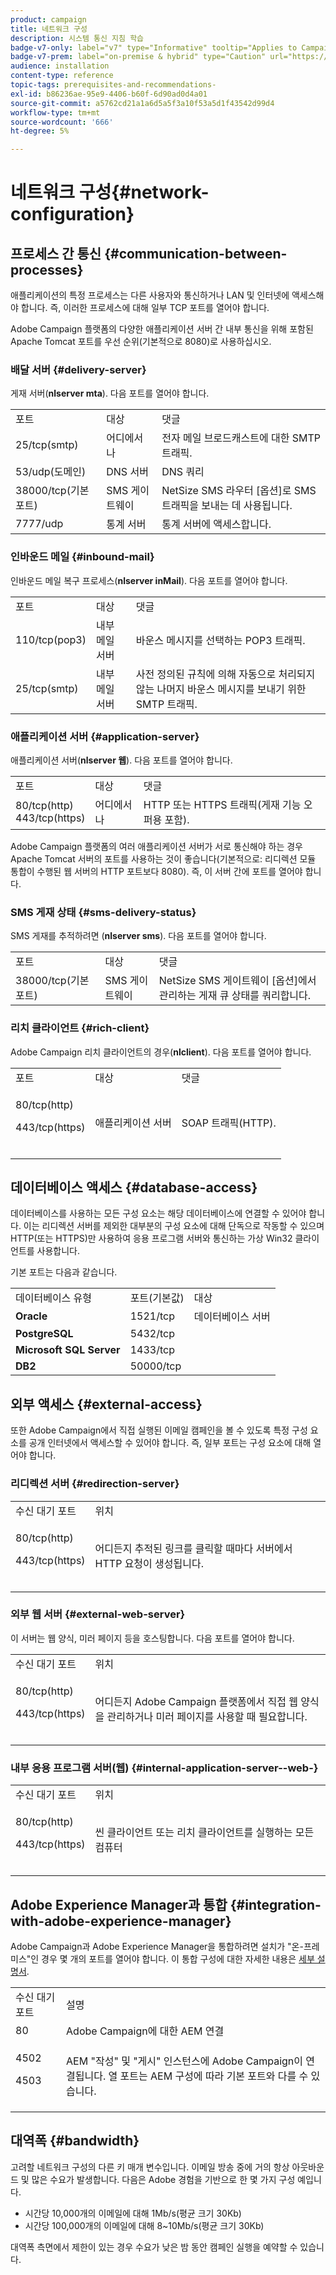```yaml
---
product: campaign
title: 네트워크 구성
description: 시스템 통신 지침 학습
badge-v7-only: label="v7" type="Informative" tooltip="Applies to Campaign Classic v7 only"
badge-v7-prem: label="on-premise & hybrid" type="Caution" url="https://experienceleague.adobe.com/docs/campaign-classic/using/installing-campaign-classic/architecture-and-hosting-models/hosting-models-lp/hosting-models.html?lang=en" tooltip="Applies to on-premise and hybrid deployments only"
audience: installation
content-type: reference
topic-tags: prerequisites-and-recommendations-
exl-id: b86236ae-95e9-4406-b60f-6d90ad0d4a01
source-git-commit: a5762cd21a1a6d5a5f3a10f53a5d1f43542d99d4
workflow-type: tm+mt
source-wordcount: '666'
ht-degree: 5%

---
```


# 네트워크 구성{#network-configuration}



## 프로세스 간 통신 {#communication-between-processes}

애플리케이션의 특정 프로세스는 다른 사용자와 통신하거나 LAN 및 인터넷에 액세스해야 합니다. 즉, 이러한 프로세스에 대해 일부 TCP 포트를 열어야 합니다.

Adobe Campaign 플랫폼의 다양한 애플리케이션 서버 간 내부 통신을 위해 포함된 Apache Tomcat 포트를 우선 순위(기본적으로 8080)로 사용하십시오.

### 배달 서버 {#delivery-server}

게재 서버(**nlserver mta**). 다음 포트를 열어야 합니다.

<table> 
 <tbody> 
  <tr> 
   <td> 포트<br /> </td> 
   <td> 대상<br /> </td> 
   <td> 댓글<br /> </td> 
  </tr> 
  <tr> 
   <td> 25/tcp(smtp)<br /> </td> 
   <td> 어디에서나<br /> </td> 
   <td> 전자 메일 브로드캐스트에 대한 SMTP 트래픽.<br /> </td> 
  </tr> 
  <tr> 
   <td> 53/udp(도메인)<br /> </td> 
   <td> DNS 서버<br /> </td> 
   <td> DNS 쿼리<br /> </td> 
  </tr> 
  <tr> 
   <td> 38000/tcp(기본 포트)<br /> </td> 
   <td> SMS 게이트웨이<br /> </td> 
   <td> NetSize SMS 라우터 [옵션]로 SMS 트래픽을 보내는 데 사용됩니다.<br /> </td> 
  </tr> 
  <tr> 
   <td> 7777/udp<br /> </td> 
   <td> 통계 서버<br /> </td> 
   <td> 통계 서버에 액세스합니다.<br /> </td> 
  </tr> 
 </tbody> 
</table>

### 인바운드 메일 {#inbound-mail}

인바운드 메일 복구 프로세스(**nlserver inMail**). 다음 포트를 열어야 합니다.

<table> 
 <tbody> 
  <tr> 
   <td> 포트<br /> </td> 
   <td> 대상<br /> </td> 
   <td> 댓글<br /> </td> 
  </tr> 
  <tr> 
   <td> 110/tcp(pop3)<br /> </td> 
   <td> 내부 메일 서버<br /> </td> 
   <td> 바운스 메시지를 선택하는 POP3 트래픽.<br /> </td> 
  </tr> 
  <tr> 
   <td> 25/tcp(smtp)<br /> </td> 
   <td> 내부 메일 서버<br /> </td> 
   <td> 사전 정의된 규칙에 의해 자동으로 처리되지 않는 나머지 바운스 메시지를 보내기 위한 SMTP 트래픽.<br /> </td> 
  </tr> 
 </tbody> 
</table>

### 애플리케이션 서버 {#application-server}

애플리케이션 서버(**nlserver 웹**). 다음 포트를 열어야 합니다.

<table> 
 <tbody> 
  <tr> 
   <td> 포트<br /> </td> 
   <td> 대상<br /> </td> 
   <td> 댓글<br /> </td> 
  </tr> 
  <tr> 
   <td> 80/tcp(http)<br /> 443/tcp(https)<br /> </td> 
   <td> 어디에서나<br /> </td> 
   <td> HTTP 또는 HTTPS 트래픽(게재 기능 오퍼용 포함).<br /> </td> 
  </tr> 
 </tbody> 
</table>

Adobe Campaign 플랫폼의 여러 애플리케이션 서버가 서로 통신해야 하는 경우 Apache Tomcat 서버의 포트를 사용하는 것이 좋습니다(기본적으로: 리디렉션 모듈 통합이 수행된 웹 서버의 HTTP 포트보다 8080). 즉, 이 서버 간에 포트를 열어야 합니다.

### SMS 게재 상태 {#sms-delivery-status}

SMS 게재를 추적하려면 (**nlserver sms**). 다음 포트를 열어야 합니다.

<table> 
 <tbody> 
  <tr> 
   <td> 포트<br /> </td> 
   <td> 대상<br /> </td> 
   <td> 댓글<br /> </td> 
  </tr> 
  <tr> 
   <td> 38000/tcp(기본 포트)<br /> </td> 
   <td> SMS 게이트웨이<br /> </td> 
   <td> NetSize SMS 게이트웨이 [옵션]에서 관리하는 게재 큐 상태를 쿼리합니다.<br /> </td> 
  </tr> 
 </tbody> 
</table>

### 리치 클라이언트 {#rich-client}

Adobe Campaign 리치 클라이언트의 경우(**nlclient**). 다음 포트를 열어야 합니다.

<table> 
 <tbody> 
  <tr> 
   <td> 포트<br /> </td> 
   <td> 대상<br /> </td> 
   <td> 댓글<br /> </td> 
  </tr> 
  <tr> 
   <td><p> 80/tcp(http)</p><p>443/tcp(https)</p><br /> </td> 
   <td> 애플리케이션 서버<br /> </td> 
   <td> SOAP 트래픽(HTTP).<br /> </td> 
  </tr> 
 </tbody> 
</table>

## 데이터베이스 액세스 {#database-access}

데이터베이스를 사용하는 모든 구성 요소는 해당 데이터베이스에 연결할 수 있어야 합니다. 이는 리디렉션 서버를 제외한 대부분의 구성 요소에 대해 단독으로 작동할 수 있으며 HTTP(또는 HTTPS)만 사용하여 응용 프로그램 서버와 통신하는 가상 Win32 클라이언트를 사용합니다.

기본 포트는 다음과 같습니다.

<table> 
 <tbody> 
  <tr> 
   <td> 데이터베이스 유형<br /> </td> 
   <td> 포트(기본값)<br /> </td> 
   <td> 대상<br /> </td> 
  </tr> 
  <tr> 
   <td> <strong>Oracle</strong><br /> </td> 
   <td> 1521/tcp<br /> </td> 
   <td> 데이터베이스 서버<br /> </td> 
  </tr> 
  <tr> 
   <td> <strong>PostgreSQL</strong><br /> </td> 
   <td> 5432/tcp<br /> </td> 
  </tr> 
  <tr> 
   <td> <strong>Microsoft SQL Server</strong><br /> </td> 
   <td> 1433/tcp<br /> </td> 
  </tr> 
  <tr> 
   <td> <strong>DB2</strong><br /> </td> 
   <td> 50000/tcp<br /> </td> 
  </tr> 
 </tbody> 
</table>

## 외부 액세스 {#external-access}

또한 Adobe Campaign에서 직접 실행된 이메일 캠페인을 볼 수 있도록 특정 구성 요소를 공개 인터넷에서 액세스할 수 있어야 합니다. 즉, 일부 포트는 구성 요소에 대해 열어야 합니다.

### 리디렉션 서버 {#redirection-server}

<table> 
 <tbody> 
  <tr> 
   <td> 수신 대기 포트<br /> </td> 
   <td> 위치<br /> </td> 
  </tr> 
  <tr> 
   <td><p> 80/tcp(http)</p><p> 443/tcp(https)</p><br /> </td> 
   <td> 어디든지 추적된 링크를 클릭할 때마다 서버에서 HTTP 요청이 생성됩니다.<br /> </td> 
  </tr> 
 </tbody> 
</table>

### 외부 웹 서버 {#external-web-server}

이 서버는 웹 양식, 미러 페이지 등을 호스팅합니다. 다음 포트를 열어야 합니다.

<table> 
 <tbody> 
  <tr> 
   <td> 수신 대기 포트<br /> </td> 
   <td> 위치<br /> </td> 
  </tr> 
  <tr> 
   <td><p> 80/tcp(http)</p><p> 443/tcp(https)</p><br /> </td> 
   <td> 어디든지 Adobe Campaign 플랫폼에서 직접 웹 양식을 관리하거나 미러 페이지를 사용할 때 필요합니다.<br /> </td> 
  </tr> 
 </tbody> 
</table>

### 내부 응용 프로그램 서버(웹) {#internal-application-server--web-}

<table> 
 <tbody> 
  <tr> 
   <td> 수신 대기 포트<br /> </td> 
   <td> 위치<br /> </td> 
  </tr> 
  <tr> 
   <td><p> 80/tcp(http)</p><p> 443/tcp(https)</p><br /> </td> 
   <td> 씬 클라이언트 또는 리치 클라이언트를 실행하는 모든 컴퓨터<br /> </td> 
  </tr> 
 </tbody> 
</table>

## Adobe Experience Manager과 통합 {#integration-with-adobe-experience-manager}

Adobe Campaign과 Adobe Experience Manager을 통합하려면 설치가 &quot;온-프레미스&quot;인 경우 몇 개의 포트를 열어야 합니다. 이 통합 구성에 대한 자세한 내용은 [세부 설명서](../../integrations/using/about-adobe-experience-manager.md).

<table> 
 <tbody> 
  <tr> 
   <td> 수신 대기 포트<br /> </td> 
   <td> 설명<br /> </td> 
  </tr> 
  <tr> 
   <td> 80<br /> </td> 
   <td> Adobe Campaign에 대한 AEM 연결<br /> </td> 
  </tr> 
  <tr> 
   <td><p> 4502</p><p> 4503</p><br /> </td> 
   <td> AEM "작성" 및 "게시" 인스턴스에 Adobe Campaign이 연결됩니다. 열 포트는 AEM 구성에 따라 기본 포트와 다를 수 있습니다.<br /> </td> 
  </tr> 
 </tbody> 
</table>

## 대역폭 {#bandwidth}

고려할 네트워크 구성의 다른 키 매개 변수입니다. 이메일 방송 중에 거의 항상 아웃바운드 및 많은 수요가 발생합니다. 다음은 Adobe 경험을 기반으로 한 몇 가지 구성 예입니다.

* 시간당 10,000개의 이메일에 대해 1Mb/s(평균 크기 30Kb)
* 시간당 100,000개의 이메일에 대해 8~10Mb/s(평균 크기 30Kb)

대역폭 측면에서 제한이 있는 경우 수요가 낮은 밤 동안 캠페인 실행을 예약할 수 있습니다.
